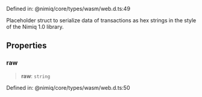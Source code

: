 Defined in: @nimiq/core/types/wasm/web.d.ts:49

Placeholder struct to serialize data of transactions as hex strings in the style of the Nimiq 1.0 library.

## Properties

### raw

> **raw**: `string`

Defined in: @nimiq/core/types/wasm/web.d.ts:50

